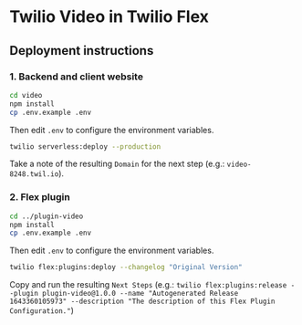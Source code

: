 # Twilio Video in Twilio Flex

## Deployment instructions

### 1. Backend and client website

```bash
cd video
npm install
cp .env.example .env
```

Then edit `.env` to configure the environment variables.

```bash
twilio serverless:deploy --production
```

Take a note of the resulting `Domain` for the next step (e.g.: `video-8248.twil.io`).

### 2. Flex plugin

```bash 
cd ../plugin-video
npm install
cp .env.example .env
```

Then edit `.env` to configure the environment variables.

```bash
twilio flex:plugins:deploy --changelog "Original Version"
```

Copy and run the resulting `Next Steps` (e.g.: ` twilio flex:plugins:release --plugin plugin-video@1.0.0 --name "Autogenerated Release 1643360105973" --description "The description of this Flex Plugin Configuration." `)
